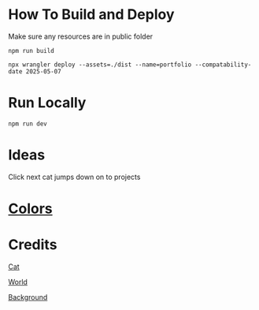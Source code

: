 # How To Build and Deploy

Make sure any resources are in public folder


```npm run build```


```npx wrangler deploy --assets=./dist --name=portfolio --compatability-date 2025-05-07```


# Run Locally

```npm run dev```

# Ideas

Click next cat jumps down on to projects


# [Colors](https://coolors.co/33658a-86bbd8-2f4858-f6ae2d-f26419)

# Credits

[Cat](https://sketchfab.com/3d-models/toon-cat-free-b2bd1ee7858444bda366110a2d960386)

[World](https://sketchfab.com/3d-models/forest-44572b5a16fe41a7bc8afc9c482e2e1a)

[Background](https://www.freepik.com/free-ai-image/anime-style-clouds_94937456.htm#fromView=keyword&page=1&position=4&uuid=c168444c-e950-40ae-9b3a-4a949cc940d4&query=Cartoon+Sky)